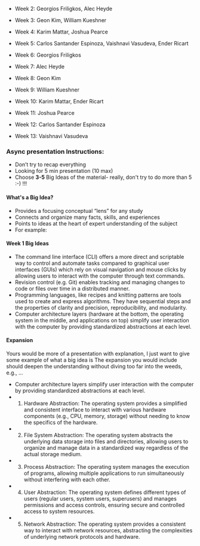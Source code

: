 - Week 2: Georgios Friligkos, Alec Heyde

- Week 3: Geon Kim, William Kueshner

- Week 4: Karim Mattar, Joshua Pearce

- Week 5: Carlos Santander Espinoza, Vaishnavi Vasudeva, Ender Ricart

- Week 6: Georgios Friligkos

- Week 7: Alec Heyde

- Week 8: Geon Kim

- Week 9: William Kueshner

- Week 10: Karim Mattar, Ender Ricart

- Week 11: Joshua Pearce

- Week 12: Carlos Santander Espinoza

- Week 13: Vaishnavi Vasudeva



### Async presentation Instructions:

- Don’t try to recap everything
- Looking for 5 min presentation (10 max)
- Choose **3-5** Big Ideas of the material- really, don't try to do more than 5 :-) !!!

#### What's a Big Idea?
- Provides a focusing conceptual “lens” for any study
- Connects and organize many facts, skills, and experiences
- Points to ideas at the heart of expert understanding of the subject
- For example:
#### Week 1 Big Ideas
- The command line interface (CLI) offers a more direct and scriptable way to control and automate tasks compared to graphical user interfaces (GUIs) which rely on visual navigation and mouse clicks by allowing users to interact with the computer through text commands.
- Revision control (e.g. Git) enables tracking and managing changes to code or files over time in a distributed manner.
- Programming languages, like recipes and knitting patterns are tools used to create and express algorithms. They have sequential steps and the properties of clarity and precision, reproducibility, and modularity.
- Computer architecture layers (hardware at the bottom, the operating system in the middle, and applications on top) simplify user interaction with the computer by providing standardized abstractions at each level.

#### Expansion

Yours would be more of a presentation with explanation, I just want to give some example of what a big idea is
The expansion you would include should deepen the understanding without diving too far into the weeds, e.g., …
- Computer architecture layers simplify user interaction with the computer by providing standardized abstractions at each level.
- 1. Hardware Abstraction: The operating system provides a simplified and consistent interface to interact with various hardware components (e.g., CPU, memory, storage) without needing to know the specifics of the hardware.
- 2. File System Abstraction: The operating system abstracts the underlying data storage into files and directories, allowing users to organize and manage data in a standardized way regardless of the actual storage medium.
- 3. Process Abstraction: The operating system manages the execution of programs, allowing multiple applications to run simultaneously without interfering with each other.
- 4. User Abstraction: The operating system defines different types of users (regular users, system users, superusers) and manages permissions and access controls, ensuring secure and controlled access to system resources.
- 5. Network Abstraction: The operating system provides a consistent way to interact with network resources, abstracting the complexities of underlying network protocols and hardware.